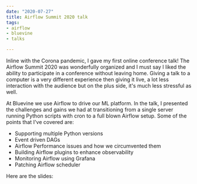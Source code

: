 ```yaml
---
date: "2020-07-27"
title: Airflow Summit 2020 talk
tags:
- airflow
- bluevine
- talks

---
```


Inline with the Corona pandemic, I gave my first online conference talk! The Airflow Summit 2020 was wonderfully organized and I must say I liked the ability to participate in a conference without leaving home. Giving a talk to a computer is a very different experience then giving it live, a lot less interaction with the audience but on the plus side, it's much less stressful as well.

At Bluevine we use Airflow to drive our ML platform. In the talk, I presented the challenges and gains we had at transitioning from a single server running Python scripts with cron to a full blown Airflow setup. Some of the points that I've covered are:

- Supporting multiple Python versions
- Event driven DAGs
- Airflow Performance issues and how we circumvented them
- Building Airflow plugins to enhance observability
- Monitoring Airflow using Grafana
- Patching Airflow scheduler

Here are the slides:

<script async class="speakerdeck-embed" data-id="1ec42b3dc65345bcb24e579a04632653" data-ratio="1.77777777777778" src="//speakerdeck.com/assets/embed.js"></script>
